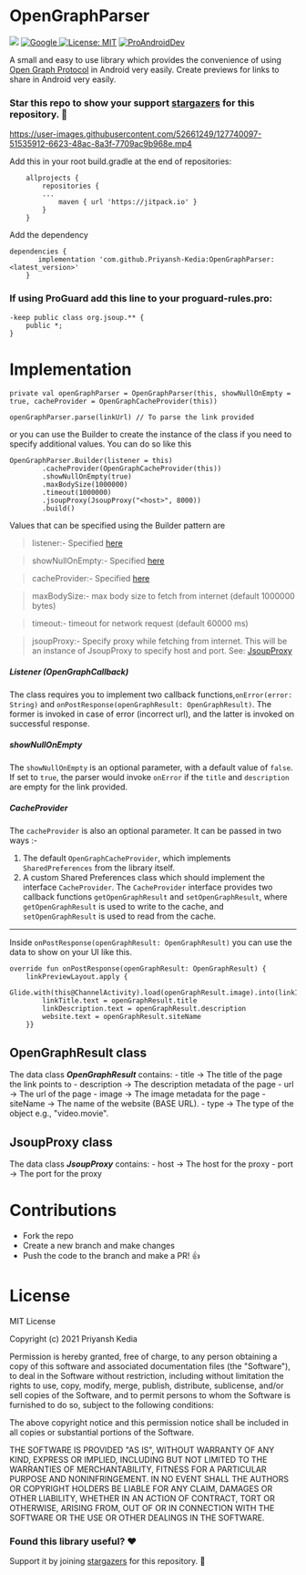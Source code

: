 
# OpenGraphParser
[![](https://jitpack.io/v/Priyansh-Kedia/OpenGraphParser.svg)](https://jitpack.io/#Priyansh-Kedia/OpenGraphParser)
 <a href="https://devlibrary.withgoogle.com/products/android/repos/Priyansh-Kedia-OpenGraphParser"><img alt="Google" src="https://raw.githubusercontent.com/Priyansh-Kedia/OpenGraphParser/master/images/google-devlib.svg"/>
</a>[![License: MIT](https://img.shields.io/badge/License-MIT-yellow.svg)](https://opensource.org/licenses/MIT)
<a 
href="https://proandroiddev.com/how-to-create-a-preview-for-a-link-in-android-6906d0aa9e12"><img alt="ProAndroidDev" src="https://raw.githubusercontent.com/Priyansh-Kedia/OpenGraphParser/master/images/%20Story-Medium.svg"/></a>

A small and easy to use library which provides the convenience of using [Open Graph Protocol](https://ogp.me/) in Android very easily. 
Create previews for links to share in Android very easily.




### Star this repo to show your support [stargazers](https://github.com/Priyansh-Kedia/OpenGraphParser/stargazers) for this repository. :star2:


https://user-images.githubusercontent.com/52661249/127740097-51535912-6623-48ac-8a3f-7709ac9b968e.mp4



Add this in your root build.gradle at the end of repositories:

		allprojects {
			repositories {
			...
				maven { url 'https://jitpack.io' }
			}
		}

Add the dependency

	dependencies {
		   implementation 'com.github.Priyansh-Kedia:OpenGraphParser:<latest_version>'
		}


### If using ProGuard add this line to your proguard-rules.pro:

    -keep public class org.jsoup.** {  
	    public *;  
    }


# Implementation

    private val openGraphParser = OpenGraphParser(this, showNullOnEmpty = true, cacheProvider = OpenGraphCacheProvider(this))
	
	openGraphParser.parse(linkUrl) // To parse the link provided

or you can use the Builder to create the instance of the class if you need to specify additional values. You can do so like this

	OpenGraphParser.Builder(listener = this)
	        .cacheProvider(OpenGraphCacheProvider(this))
	        .showNullOnEmpty(true)
	        .maxBodySize(1000000)
	        .timeout(1000000)
	        .jsoupProxy(JsoupProxy("<host>", 8000))
	        .build()

Values that can be specified using the Builder pattern are

> listener:- Specified [here](#listener-opengraphcallback)

> showNullOnEmpty:- Specified [here](#shownullonempty)

> cacheProvider:- Specified [here](#cacheprovider)

> maxBodySize:- max body size to fetch from internet (default 1000000 bytes)

> timeout:- timeout for network request (default 60000 ms)

> jsoupProxy:- Specify proxy while fetching from internet. This will be an instance of JsoupProxy to specify host and port. See: [JsoupProxy](#jsoupproxy-class)


##### Listener (OpenGraphCallback)
The class requires you to implement two callback functions,`onError(error: String)` and `onPostResponse(openGraphResult: OpenGraphResult)`. The former is invoked in case of error (incorrect url), and the latter is invoked on successful response.

##### showNullOnEmpty
The `showNullOnEmpty` is an optional parameter, with a default value of `false`. If set to `true`, the parser would invoke `onError` if the `title` and `description` are empty for the link provided.

##### CacheProvider
The `cacheProvider` is also an optional parameter.  It can be passed in two ways :-
 1. The default `OpenGraphCacheProvider`, which implements `SharedPreferences` from the library itself.
 2. A custom Shared Preferences class which should implement the interface `CacheProvider`.  The `CacheProvider` interface provides two callback functions `getOpenGraphResult` and `setOpenGraphResult`, where `getOpenGraphResult` is used to write to the cache, and `setOpenGraphResult` is used to read from the cache. 

---------

Inside `onPostResponse(openGraphResult: OpenGraphResult)` you can use the data to show on your UI like this. 

    override fun onPostResponse(openGraphResult: OpenGraphResult) {  
    	linkPreviewLayout.apply {  
			Glide.with(this@ChannelActivity).load(openGraphResult.image).into(linkImage)  
			linkTitle.text = openGraphResult.title  
			linkDescription.text = openGraphResult.description  
			website.text = openGraphResult.siteName  
	 	}}

## OpenGraphResult class
The data class ***OpenGraphResult*** contains:
	- title -> The title of the page the link points to
	 - description -> The description metadata of the page
	 - url -> The url of the page
	 - image -> The image metadata for the page
	 - siteName -> The name of the website (BASE URL).
	 - type -> The type of the object e.g., "video.movie".

## JsoupProxy class
The data class ***JsoupProxy*** contains: 
	- host -> The host for the proxy
	- port -> The port for the proxy


# Contributions
- Fork the repo
- Create a new branch and make changes
- Push the code to the branch and make a PR! :+1:

# License
MIT License

Copyright (c) 2021 Priyansh Kedia

Permission is hereby granted, free of charge, to any person obtaining a copy
of this software and associated documentation files (the "Software"), to deal
in the Software without restriction, including without limitation the rights
to use, copy, modify, merge, publish, distribute, sublicense, and/or sell
copies of the Software, and to permit persons to whom the Software is
furnished to do so, subject to the following conditions:

The above copyright notice and this permission notice shall be included in all
copies or substantial portions of the Software.

THE SOFTWARE IS PROVIDED "AS IS", WITHOUT WARRANTY OF ANY KIND, EXPRESS OR
IMPLIED, INCLUDING BUT NOT LIMITED TO THE WARRANTIES OF MERCHANTABILITY,
FITNESS FOR A PARTICULAR PURPOSE AND NONINFRINGEMENT. IN NO EVENT SHALL THE
AUTHORS OR COPYRIGHT HOLDERS BE LIABLE FOR ANY CLAIM, DAMAGES OR OTHER
LIABILITY, WHETHER IN AN ACTION OF CONTRACT, TORT OR OTHERWISE, ARISING FROM,
OUT OF OR IN CONNECTION WITH THE SOFTWARE OR THE USE OR OTHER DEALINGS IN THE
SOFTWARE.



### Found this library useful? :heart:

Support it by joining [stargazers](https://github.com/Priyansh-Kedia/OpenGraphParser/stargazers) for this repository. :star2:
